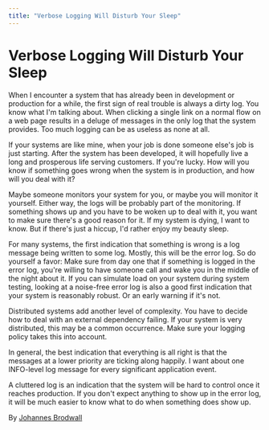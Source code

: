 ```yaml
---
title: "Verbose Logging Will Disturb Your Sleep"
---
```


# Verbose Logging Will Disturb Your Sleep

When I encounter a system that has already been in development or production for a while, the first sign of real trouble is always a dirty log. You know what I'm talking about. When clicking a single link on a normal flow on a web page results in a deluge of messages in the only log that the system provides. Too much logging can be as useless as none at all.

If your systems are like mine, when your job is done someone else's job is just starting. After the system has been developed, it will hopefully live a long and prosperous life serving customers. If you're lucky. How will you know if something goes wrong when the system is in production, and how will you deal with it?

Maybe someone monitors your system for you, or maybe you will monitor it yourself. Either way, the logs will be probably part of the monitoring. If something shows up and you have to be woken up to deal with it, you want to make sure there's a good reason for it. If my system is dying, I want to know. But if there's just a hiccup, I'd rather enjoy my beauty sleep.

For many systems, the first indication that something is wrong is a log message being written to some log. Mostly, this will be the error log. So do yourself a favor: Make sure from day one that if something is logged in the error log, you're willing to have someone call and wake you in the middle of the night about it. If you can simulate load on your system during system testing, looking at a noise-free error log is also a good first indication that your system is reasonably robust. Or an early warning if it's not.

Distributed systems add another level of complexity. You have to decide how to deal with an external dependency failing. If your system is very distributed, this may be a common occurrence. Make sure your logging policy takes this into account.

In general, the best indication that everything is all right is that the messages at a lower priority are ticking along happily. I want about one INFO-level log message for every significant application event.

A cluttered log is an indication that the system will be hard to control once it reaches production. If you don't expect anything to show up in the error log, it will be much easier to know what to do when something does show up.

By [Johannes Brodwall](http://programmer.97things.oreilly.com/wiki/index.php/Johannes_Brodwall)

